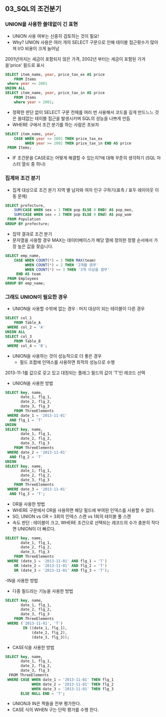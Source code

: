 ## 03_SQL의 조건분기

### UNION을 사용한 쓸데없이 긴 표현
- UNION 사용 여부는 신중히 검토하는 것이 필요!
- Why? UNION 사용은 여러 개의 SELECT 구문으로 인해 테이블 접근횟수가 많아져 I/O 비용이 크게 늘어남 

2001년까지는 세금이 포함되지 않은 가격, 2002년 부터는 세금이 포함된 가겨을'price' 필드로 표시
``` sql
SELECT item_name, year, price_tax_ex AS price
    FROM Items
 where year <= 2001
UNION ALL
SELECT item_name, year, price_tax_in AS price
    FROM Items
    where year > 2001;
```

- 정확한 판단 없이 SELECT 구문 전체를 여러 번 사용해서 코드를 길게 만드느느 것은 쓸데없는 테이블 접근을 발생시키며 SQL의 성능을 나쁘게 만듬
- WHERE 구에서 조건 분기를 하는 사람은 초보자
``` sql
SELECT item_name, year,
    CASE WHEN year <= 2001 THEN price_tax_ex
         WHEN year >= 2002 THEN price_tax_in END AS price
 FROM Items;
```
- IF 조건문을 CASE로는 어떻게 해결할 수 있는지?에 대해 꾸준히 생각하기 (SQL 마스터 열쇠 중 하나)

### 집계와 조건 분기

- 집계 대상으로 조건 분기
지역 별 남자와 여자 인구 구하기(표측 / 표두 레이아웃 이동 문제)
``` sql
SELECT prefecture,
    SUM(CASE WHEN sex = 1 THEN pop ELSE 0 END) AS pop_men,
    SUM(CASE WHEN sex = 2 THEN pop ELSE 0 ENd) AS pop_wom
 FROM Population
GROUP BY prefecture;
```

- 집약 결과로 조건 분기
- 문자열을 사용할 경우 MAX는 데이터베이스가 해당 열에 정의한 정렬 순서에서 가장 높은 값을 찾습니다.
```sql
SELECT emp_name,
    CASE WHEN COUNT(*) = 1 THEN MAX(team)
         WHEN COUNT(*) = 2 THEN '2개를 겸무'
         WHEN COUNT(*) >= 3 THEN '3개 이상을 겸무'
     END AS team
 FROM Employees
GROUP BY emp_name;
```

### 그래도 UNION이 필요한 경우
- UNION을 사용할 수밖에 없는 경우 : 머지 대상이 되는 테이블이 다른 경우
``` sql
SELECT col_1
    FROM Table_A
 WHERE col_2 = 'A'
UNION ALL
SELECT col_3
    FROM Table_B
 WHERE col_4 = 'B';
```

- UNION을 사용하는 것이 성능적으로 더 좋은 경우
    - 필드 조합에 인덱스를 사용하면 최적의 성능으로 수행

2013-11-1를 값으로 갖고 있고 대칭되는 플래그 필드의 값이 'T'인 레코드 선택

- UNION을 사용한 방법
``` sql
SELECT key, name,
       date_1, flg_1,
       date_2, flg_2,
       date_3, flg_3
    FROM ThreeElements
 WHERE date_1 = '2013-11-01'
  AND flg_1 = 'T'
UNION
SELECT key, name,
       date_1, flg_1,
       date_2, flg_2,
       date_3, flg_3
    FROM ThreeElements
 WHERE date_2 = '2013-11-01'
  AND flg_2 = 'T'
UNION
SELECT key, name,
       date_1, flg_1,
       date_2, flg_2,
       date_3, flg_3
    FROM ThreeElements
 WHERE date_3 = '2013-11-01'
  AND flg_3 = 'T';
```

- OR을 사용한 방법
- WHERE 구문에서 OR을 사용하면 해당 필드에 부여된 인덱스를 사용할 수 없다.
- SO, UNION vs OR = 3회의 인덱스 스캔 vs 1회의 테이블 풀 스캔
- 속도 판단 : 테이블이 크고, WHERE 조건으로 선택되는 레코드의 수가 충분히 작다면 UNION이 더 빠르다.
``` sql
SELECT key, name,
       date_1, flg_1,
       date_2, flg_2,
       date_3, flg_3
    FROM ThreeElements
 WHERE (date_1 = '2013-11-01' AND flg_1 = 'T')
    OR (date_2 = '2013-11-01' AND flg_2 = 'T')
    OR (date_3 = '2013-11-01' AND flg_3 = 'T');
```

-IN을 사용한 방법
- 다중 필드라는 기능을 사용한 방법
``` sql
SELECT key, name,
       date_1, flg_1,
       date_2, flg_2,
       date_3, flg_3
    FROM ThreeElements
 WHERE ('2013-11-01', 'T')
        IN ((date_1, flg_1),
            (date_2, flg_2),
            (date_3, flg_3));
```

- CASE식을 사용한 방법
``` sql
SELECT key, name,
       date_1, flg_1,
       date_2, flg_2,
       date_3, flg_3
　FROM ThreeElements
 WHERE CASE WHEN date_1 = '2013-11-01' THEN flg_1
            WHEN date_2 = '2013-11-01' THEN flg_2
            WHEN date_3 = '2013-11-01' THEN flg_3
       ELSE NULL END = 'T';
```

- UNION과 IN은 짝들을 전부 평가한다.
- CASE 식의 WHEN 구는 단락 평가를 수행 한다.
